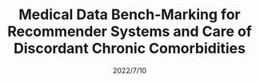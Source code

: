 ---
title: "Medical Data Bench-Marking for Recommender Systems and Care of Discordant Chronic Comorbidities"
collection: publications
permalink: https://www.proquest.com/openview/5716c4d926602356f5f7b9865dfe21e4/1?pq-origsite=gscholar&cbl=18750&diss=y
excerpt: ''
date: 2022/7/10
venue: 'proquest'
slidesurl: 'https://www.proquest.com/openview/5716c4d926602356f5f7b9865dfe21e4/1?pq-origsite=gscholar&cbl=18750&diss=y'
paperurl: 'https://www.proquest.com/openview/5716c4d926602356f5f7b9865dfe21e4/1?pq-origsite=gscholar&cbl=18750&diss=y'
citation: 'Ongwere, Tom. Design for Prioritization and Care of Discordant Chronic Comorbidities. Indiana University, 2021.'
---